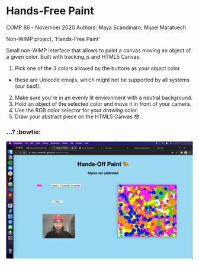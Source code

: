 # Hands-Free Paint
COMP 86 - November 2020
Authors: Maya Scandinaro, Mijael Maratuech

Non-WIMP project, 'Hands-Free Paint'

Small non-WIMP interface that allows to paint a canvas moving an object of a given
color.
Built with tracking.js and HTML5 Canvas.

1. Pick one of the 3 colors allowed by the buttons as your *object* color 
  * these are Unicode emojis, which might not be supported by all systems (our bad!).
2. Make sure you're in an evenly lit environment with a neutral background.
3. Hold an object of the selected color and move it in front of your camera. 
4. Use the RGB color selector for your *drawing* color.
5. Draw your abstract piece on the HTML5 Canvas 😳.

### ...? :bowtie: 

![I drew a thing](https://github.com/mmarat01/HandsFreePaint/blob/master/Screen%20Shot%202021-03-18%20at%203.01.13%20PM.png?raw=true "Example")

